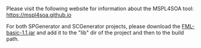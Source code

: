 Please visit the following website for information about the MSPL4SOA tool: https://mspl4soa.github.io

For both SPGenerator and SCGenerator projects, please download the [FML-basic-1.1.jar](http://mathieuacher.com/pub/FAMILIAR/releases/FML-basic-1.1.jar) and add it to the "lib" dir of the project and then to the build path.
